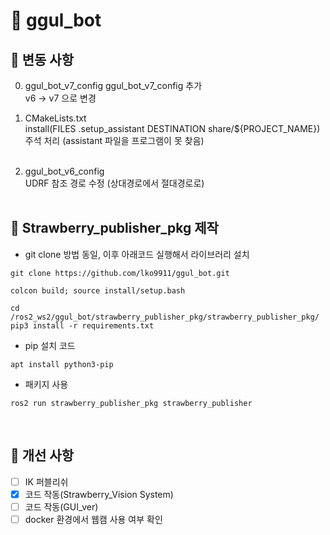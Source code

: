 # 🧪 ggul_bot

## 🥇 변동 사항

0. ggul_bot_v7_config
ggul_bot_v7_config 추가<br>
v6 -> v7 으로 변경

1. CMakeLists.txt <br>
install(FILES .setup_assistant DESTINATION share/${PROJECT_NAME}) 주석 처리 (assistant 파일을 프로그램이 못 찾음)<br><br>

2. ggul_bot_v6_config <br>
UDRF 참조 경로 수정 (상대경로에서 절대경로로)<br><br>

## 🥈 Strawberry_publisher_pkg 제작 <br>
- git clone 방법 동일, 이후 아래코드 실행해서 라이브러리 설치
<pre><code>git clone https://github.com/lko9911/ggul_bot.git</code></pre>
<pre><code>colcon build; source install/setup.bash</code></pre>
<pre><code>cd /ros2_ws2/ggul_bot/strawberry_publisher_pkg/strawberry_publisher_pkg/
pip3 install -r requirements.txt </code></pre>
- pip 설치 코드
<pre><code>apt install python3-pip</code></pre>
- 패키지 사용
<pre><code>ros2 run strawberry_publisher_pkg strawberry_publisher</code></pre>
<br>

## 🥉 개선 사항
- [ ] IK 퍼블리쉬 <br>
- [x] 코드 작동(Strawberry_Vision System) <br>
- [ ] 코드 작동(GUI_ver) <br>
- [ ] docker 환경에서 웹캠 사용 여부 확인 <br>
